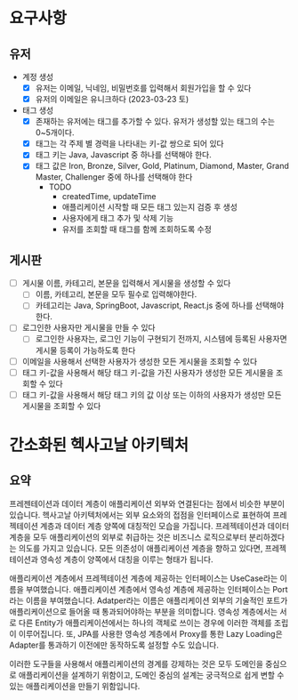 # 요구사항

## 유저

- 계정 생성  
  - [x] 유저는 이메일, 닉네임, 비밀번호를 입력해서 회원가입을 할 수 있다
  - [x] 유저의 이메일은 유니크하다 (2023-03-23 토)
- 태그 생성
  - [x] 존재하는 유저에는 태그를 추가할 수 있다. 유저가 생성할 있는 태그의 수는 0~5개이다. 
  - [x] 태그는 각 주제 별 경력을 나타내는 키-값 쌍으로 되어 있다
  - [x] 태그 키는 Java, Javascript 중 하나를 선택해야 한다.
  - [x] 태그 값은 Iron, Bronze, Silver, Gold, Platinum, Diamond, Master, Grand Master, Challenger 중에 하나를 선택해야 한다
    - TODO
      - createdTime, updateTime
      - 애플리케이션 시작할 때 모든 태그 있는지 검증 후 생성
      - 사용자에게 태그 추가 및 삭제 기능
      - 유저를 조회할 때 태그를 함께 조회하도록 수정

## 게시판
- [ ] 게시물 이름, 카테고리, 본문을 입력해서 게시물을 생성할 수 있다
  - [ ] 이름, 카테고리, 본문을 모두 필수로 입력해야한다.
  - [ ] 카테고리는 Java, SpringBoot, Javascript, React.js 중에 하나를 선택해야 한다.
- [ ] 로그인한 사용자만 게시물을 만들 수 있다
  - [ ] 로그인한 사용자는, 로그인 기능이 구현되기 전까지, 시스템에 등록된 사용자면 게시물 등록이 가능하도록 한다
- [ ] 이메일을 사용해서 선택한 사용자가 생성한 모든 게시물을 조회할 수 있다
- [ ] 태그 키-값을 사용해서 해당 태그 키-값을 가진 사용자가 생성한 모든 게시물을 조회할 수 있다
- [ ] 태그 키-값을 사용해서 해당 태그 키의 값 이상 또는 이하의 사용자가 생성만 모든 게시물을 조회할 수 있다

# 간소화된 헥사고날 아키텍처

## 요약

프레젠테이션과 데이터 계층이 애플리케이션 외부와 연결된다는 점에서 비슷한 부분이 있습니다.
헥사고날 아키텍처에서는 외부 요소와의 접점을 인터페이스로 표현하여 프레젝테이션 계층과 데이터 계층 양쪽에 대칭적인 모습을 가집니다.
프레젝테이션과 데이터 계층을 모두 애플리케이션의 외부로 취급하는 것은 비즈니스 로직으로부터 분리하겠다는 의도를 가지고 있습니다.
모든 의존성이 애플리케이션 계층을 향하고 있다면, 프레젝테이션과 영속성 계층이 양쪽에서 대칭을 이루는 형태가 됩니다.

애플리케이션 계층에서 프레젝테이션 계층에 제공하는 인터페이스는 UseCase라는 이름을 부여했습니다.
애플리케이션 계층에서 영속성 계층에 제공하는 인터페이스는 Port라는 이름을 부여했습니다.
Adatper라는 이름은 애플리케이션 외부의 기술적인 포트가 애플리케이션으로 들어올 때 통과되어야하는 부분을 의미합니다.
영속성 계층에서는 서로 다른 Entity가 애플리케이션에서는 하나의 객체로 쓰이는 경우에 이러한 객체를 조립이 이루어집니다.
또, JPA를 사용한 영속성 계층에서 Proxy를 통한 Lazy Loading은 Adapter를 통과하기 이전에만 동작하도록 설정할 수도 있습니다.

이러한 도구들을 사용해서 애플리케이션의 경계를 강제하는 것은 모두 도메인을 중심으로 애플리케이션을 설계하기 위함이고,
도메인 중심의 설계는 궁극적으로 쉽게 변할 수 있는 애플리케이션을 만들기 위함입니다.   